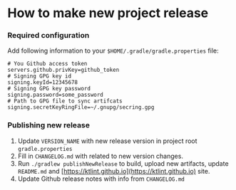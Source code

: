 # How to make new project release

### Required configuration

Add following information to your `$HOME/.gradle/gradle.properties` file:
```properties
# You Github access token
servers.github.privKey=github_token
# Signing GPG key id
signing.keyId=12345678
# Signing GPG key password
signing.password=some_password
# Path to GPG file to sync artifcats
signing.secretKeyRingFile=~/.gnupg/secring.gpg
```

### Publishing new release

1. Update `VERSION_NAME` with new release version in project root `gradle.properties`
2. Fill in `CHANGELOG.md` with related to new version changes.
3. Run `./gradlew publishNewRelease` to build, upload new artifacts,
update `README.md` and [https://ktlint.github.io](https://ktlint.github.io) site.
4. Update Github release notes with info from `CHANGELOG.md`
